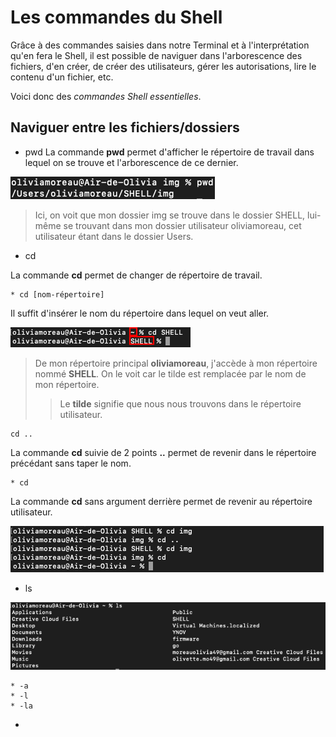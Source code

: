 # Les commandes du Shell

Grâce à des commandes saisies dans notre Terminal et à l'interprétation qu'en fera le Shell, il est possible de naviguer dans l'arborescence des fichiers, d'en créer, de créer des utilisateurs, gérer les autorisations, lire le contenu d'un fichier, etc. 

Voici donc des *commandes Shell essentielles*.

## Naviguer entre les fichiers/dossiers

* pwd
La commande **pwd** permet d'afficher le répertoire de travail dans lequel on se trouve et l'arborescence de ce dernier.

![pwd](./img/pwd.png)

> Ici, on voit que mon dossier img se trouve dans le dossier SHELL, lui-même se trouvant dans mon dossier utilisateur oliviamoreau, cet utilisateur étant dans le dossier Users.

* cd 

La commande **cd** permet de changer de répertoire de travail. 

    * cd [nom-répertoire]

Il suffit d'insérer le nom du répertoire dans lequel on veut aller. 

![cd](./img/cd.png)

> De mon répertoire principal **oliviamoreau**, j'accède à mon répertoire nommé **SHELL**. On le voit car le tilde est remplacée par le nom de mon répertoire. 
>> Le **tilde** signifie que nous nous trouvons dans le répertoire utilisateur. 

    cd .. 

La commande **cd** suivie de 2 points **..** permet de revenir dans le répertoire précédant sans taper le nom.

    * cd

La commande **cd** sans argument derrière permet de revenir au répertoire utilisateur.

![cd2](./img/cd2.png)


* ls

![ls](./img/ls.png)

    * -a
    * -l
    * -la
* 


